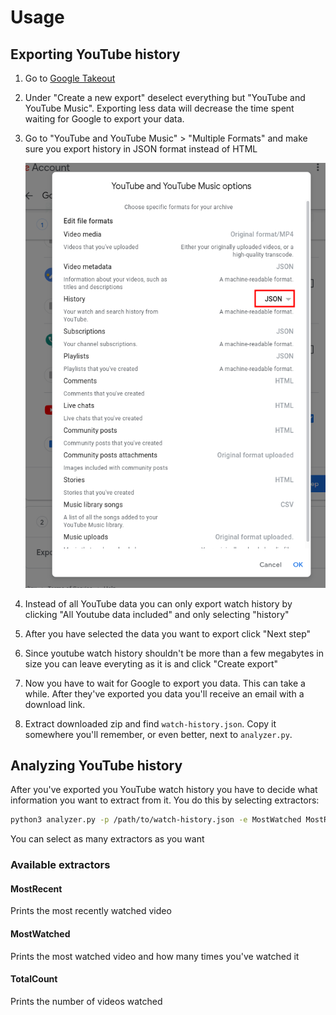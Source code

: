 # Usage

## Exporting YouTube history

1. Go to [Google Takeout](https://takeout.google.com/)

2. Under "Create a new export" deselect everything but "YouTube and YouTube Music". Exporting less data will decrease the time spent waiting for Google to export your data.

3. Go to "YouTube and YouTube Music" > "Multiple Formats" and make sure you export history in JSON format instead of HTML

    ![test](img/histy_export_in_json.png)

4. Instead of all YouTube data you can only export watch history by clicking "All Youtube data included" and only selecting "history"

5. After you have selected the data you want to export click "Next step"

6. Since youtube watch history shouldn't be more than a few megabytes in size you can leave everyting as it is and click "Create export"

7. Now you have to wait for Google to export you data. This can take a while. After they've exported you data you'll receive an email with a download link.

8. Extract downloaded zip and find `watch-history.json`. Copy it somewhere you'll remember, or even better, next to `analyzer.py`.

## Analyzing YouTube history

After you've exported you YouTube watch history you have to decide what information you want to extract from it. You do this by selecting extractors:

```sh
python3 analyzer.py -p /path/to/watch-history.json -e MostWatched MostRecent
```
You can select as many extractors as you want

### Available extractors

#### MostRecent

Prints the most recently watched video

#### MostWatched

Prints the most watched video and how many times you've watched it

#### TotalCount

Prints the number of videos watched 